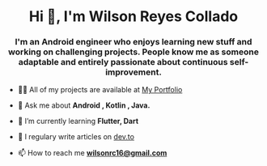<h1 align="center">Hi 👋, I'm Wilson Reyes Collado</h1>
<h3 align="center">I'm an Android engineer who enjoys learning new stuff and working on challenging projects. People know me as someone adaptable and entirely passionate about continuous self-improvement.</h3>

- 👨‍💻 All of my projects are available at [My Portfolio](http://wilsonreyescollado.com/)

- 💬 Ask me about **Android , Kotlin , Java.**

- 🌱 I’m currently learning **Flutter, Dart**

- 📝 I regulary write articles on [dev.to](https://dev.to/wilsonrc)

- 📫 How to reach me **wilsonrc16@gmail.com**
